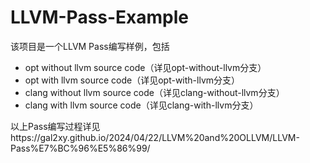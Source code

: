 # LLVM-Pass-Example

该项目是一个LLVM Pass编写样例，包括

  - opt without llvm source code（详见opt-without-llvm分支）
  - opt with llvm source code（详见opt-with-llvm分支）
  - clang without llvm source code（详见clang-without-llvm分支）
  - clang with llvm source code（详见clang-with-llvm分支）

以上Pass编写过程详见https://gal2xy.github.io/2024/04/22/LLVM%20and%20OLLVM/LLVM-Pass%E7%BC%96%E5%86%99/
